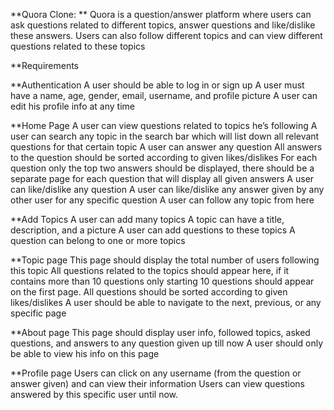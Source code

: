 **Quora Clone: **
Quora is a question/answer platform where users can ask questions related to different topics, answer questions and like/dislike these answers. Users can also follow different topics and can view different questions related to these topics

**Requirements

**Authentication
A user should be able to log in or sign up
A user must have a name, age, gender, email, username, and profile picture
A user can edit his profile info at any time


**Home Page
A user can view questions related to topics he’s following
A user can search any topic in the search bar which will list down all relevant questions for that certain topic
A user can answer any question
All answers to the question should be sorted according to given likes/dislikes
For each question only the top two answers should be displayed, there should be a separate page for each question that will display all given answers
A user can like/dislike any question
A user can like/dislike any answer given by any other user for any specific question
A user can follow any topic from here


**Add Topics
A user can add many topics
A topic can have a title, description, and a picture
A user can add questions to these topics
A question can belong to one or more topics


**Topic page
This page should display the total number of users following this topic
All questions related to the topics should appear here, if it contains more than 10 questions only starting 10 questions should appear on the first page.
All questions should be sorted according to given likes/dislikes
A user should be able to navigate to the next, previous, or any specific page


**About page
This page should display user info, followed topics, asked questions, and answers to any question given up till now
A user should only be able to view his info on this page


**Profile page
Users can click on any username (from the question or answer given) and can view their information
Users can view questions answered by this specific user until now.

